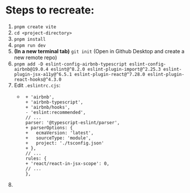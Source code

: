 # Steps to recreate:
1. `pnpm create vite`
1. `cd <project-directory>`
1. `pnpm install`
1. `pnpm run dev`
1. **(In a new terminal tab)** `git init` (Open in Github Desktop and create a new remote repo)
1. `pnpm add -D eslint-config-airbnb-typescript eslint-config-airbnb@19.0.4 eslint@^8.2.0 eslint-plugin-import@^2.25.3 eslint-plugin-jsx-a11y@^6.5.1 eslint-plugin-react@^7.28.0 eslint-plugin-react-hooks@^4.3.0`
1. Edit `.eslintrc.cjs`:
   - ```
      + 'airbnb',
      + 'airbnb-typescript',
      + 'airbnb/hooks',
      - 'eslint:recommended',
      // ...
      parser: '@typescript-eslint/parser',
      + parserOptions: {
      +   ecmaVersion: 'latest',
      +   sourceType: 'module',
      +   project: './tsconfig.json'
      + },
      // ...
      rules: {
      + 'react/react-in-jsx-scope': 0,
      // ...
      },
1. 
